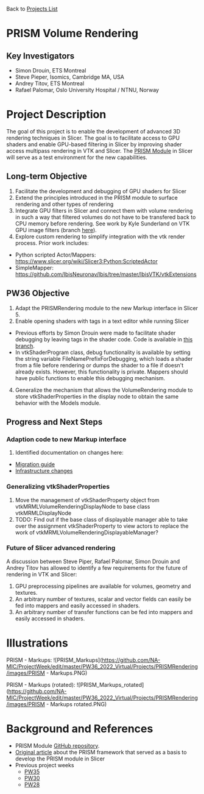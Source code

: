 Back to [Projects List](../../README.md#ProjectsList)

# PRISM Volume Rendering

## Key Investigators

- Simon Drouin, ETS Montreal
- Steve Pieper, Isomics, Cambridge MA, USA
- Andrey Titov, ETS Montreal
- Rafael Palomar, Oslo University Hospital / NTNU, Norway

# Project Description

The goal of this project is to enable the development of advanced 3D rendering techniques in Slicer. The goal is to facilitate access to GPU shaders and enable GPU-based filtering in Slicer by improving shader access multipass rendering in VTK and Slicer. The [PRISM Module](https://github.com/ETS-vis-interactive/SlicerPRISMRendering) in Slicer will serve as a test environment for the new capabilities.

## Long-term Objective

1. Facilitate the development and debugging of GPU shaders for Slicer
2. Extend the principles introduced in the PRISM module to surface rendering and other types of rendering
4. Integrate GPU filters in Slicer and connect them with volume rendering in such a way that filtered volumes do not have to be transfered back to CPU memory before rendering. See work by Kyle Sunderland on VTK GPU image filters (branch [here](https://github.com/Sunderlandkyl/VTK/commits/vtkGPUImageFilter3)).
5. Explore custom rendering to simplify integration with the vtk render process.  Prior work includes:
  * Python scripted Actor/Mappers: https://www.slicer.org/wiki/Slicer3:Python:ScriptedActor
  * SimpleMapper: https://github.com/IbisNeuronav/Ibis/tree/master/IbisVTK/vtkExtensions

## PW36 Objective

1. Adapt the PRISMRendering module to the new Markup interface in Slicer 5.
2. Enable opening shaders with tags in a text editor while running Slicer
  * Previous efforts by Simon Drouin were made to facilitate shader debugging by leaving tags in the shader code. Code is available in [this branch](https://gitlab.kitware.com/drouin-simon/vtk/-/tree/volume-shader-readability).
  * In vtkShaderProgram class, debug functionality is available by setting the string variable FileNamePrefixForDebugging, which loads a shader from a file before rendering or dumps the shader to a file if doesn't already exists. However, this functionality is private. Mappers should have public functions to enable this debugging mechanism.
4. Generalize the mechanism that allows the VolumeRendering module to store vtkShaderProperties in the display node to obtain the same behavior with the Models module.

## Progress and Next Steps

### Adaption code to new Markup interface
1. Identified documentation on changes here:
  * [Migration guide](https://www.slicer.org/wiki/Documentation/Nightly/Developers/Tutorials/MigrationGuide#Markups)
  * [Infrastructure changes](https://www.slicer.org/wiki/Documentation/Labs/Improving_Markups)

### Generalizing vtkShaderProperties
1. Move the management of vtkShaderProperty object from vtkMRMLVolumeRenderingDisplayNode to base class vtkMRMLDisplayNode
2. TODO: Find out if the base class of displayable manager able to take over the assignment vtkShaderProperty to view actors to replace the work of vtkMRMLVolumeRenderingDisplayableManager?

### Future of Slicer advanced rendering
A discussion between Steve Piper, Rafael Palomar, Simon Drouin and Andrey Titov has allowed to identify a few requirements for the future of rendering in VTK and Slicer:
1. GPU preprocessing pipelines are available for volumes, geometry and textures.
2. An arbitrary number of textures, scalar and vector fields can easily be fed into mappers and easily accessed in shaders.
3. An arbitrary number of transfer functions can be fed into mappers and easily accessed in shaders.

# Illustrations

PRISM - Markups:
![PRISM_Markups](https://github.com/NA-MIC/ProjectWeek/edit/master/PW36_2022_Virtual/Projects/PRISMRendering/images/PRISM - Markups.PNG)

PRISM - Markups (rotated):
![PRISM_Markups_rotated](https://github.com/NA-MIC/ProjectWeek/edit/master/PW36_2022_Virtual/Projects/PRISMRendering/images/PRISM - Markups rotated.PNG)

# Background and References

<!-- If you developed any software, include link to the source code repository. If possible, also add links to sample data, and to any relevant publications. -->
- PRISM Module [GitHub repository](https://github.com/ETS-vis-interactive/SlicerPRISMRendering).
- [Original article](https://journals.plos.org/plosone/article?id=10.1371/journal.pone.0193636) about the PRISM framework that served as a basis to develop the PRISM module in Slicer
- Previous project weeks
  - [PW35](https://projectweek.na-mic.org/PW35_2021_Virtual/Projects/PRISM_volume_rendering/)
  - [PW30](https://projectweek.na-mic.org/PW30_2019_GranCanaria/Projects/GLSLShaders/)
  - [PW28](https://projectweek.na-mic.org/PW28_2018_GranCanaria/Projects/MultiVolumeRendering/)
